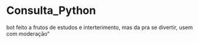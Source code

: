 # Consulta_Python

bot feito a frutos de estudos e interterimento, mas da pra se divertir, usem com moderação"
